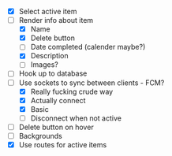 - [x] Select active item
- [ ] Render info about item 
    - [x] Name 
    - [x] Delete button
    - [ ] Date completed (calender maybe?)
    - [x] Description 
    - [ ] Images?
- [ ] Hook up to database 
- [ ] Use sockets to sync between clients - FCM?
    - [x] Really fucking crude way
    - [x] Actually connect
    - [x] Basic
    - [ ] Disconnect when not active
- [ ] Delete button on hover
- [ ] Backgrounds
- [x] Use routes for active items